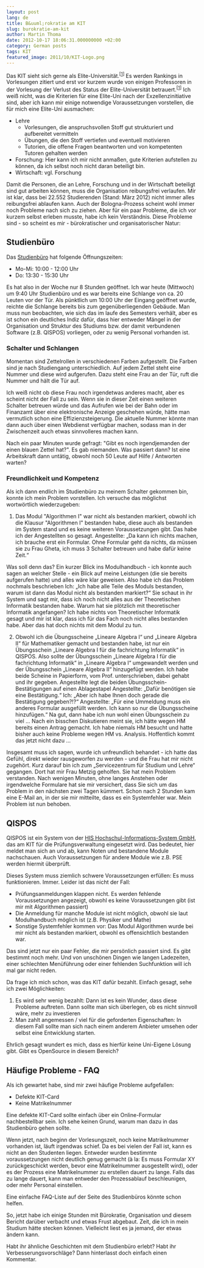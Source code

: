 ```yaml
---
layout: post
lang: de
title: B&uuml;rokratie am KIT
slug: burokratie-am-kit
author: Martin Thoma
date: 2012-10-17 18:06:31.000000000 +02:00
category: German posts
tags: KIT
featured_image: 2011/10/KIT-Logo.png
---
```

Das KIT sieht sich gerne als Elite-Universit&auml;t.<sup>[<a href="http://www.kit.edu/besuchen/pi_2012_11933.php">1</a>]</sup> Es werden Rankings in Vorlesungen zitiert und erst vor kurzem wurde von einigen Professoren in der Vorlesung der Verlust des Status der Elite-Universit&auml;t betrauert.<sup>[<a href="http://bildungsklick.de/a/84162/hippler-elite-verlust-herber-rueckschlag-fuer-kit/">1</a>]</sup> Ich wei&szlig; nicht, was die Kriterien f&uuml;r eine Elite-Uni nach der Exzellenzinitiative sind, aber ich kann mir einige notwendige Voraussetzungen vorstellen, die f&uuml;r mich eine Elite-Uni ausmachen:

<ul>
<li>Lehre
  <ul>
    <li>Vorlesungen, die anspruchsvollen Stoff gut strukturiert und aufbereitet vermitteln</li>
    <li>&Uuml;bungen, die den Stoff vertiefen und eventuell motivieren</li>
    <li>Tutorien, die offene Fragen beantworten und von kompetenten Tutoren gehalten werden</li>
  </ul>
</li>
<li>Forschung: Hier kann ich mir nicht anma&szlig;en, gute Kriterien aufstellen zu k&ouml;nnen, da ich selbst noch nicht daran beteiligt bin.</li>
<li>Wirtschaft: vgl. Forschung</li>
</ul>

Damit die Personen, die an Lehre, Forschung und in der Wirtschaft beteiligt sind gut arbeiten k&ouml;nnen, muss die Organisation reibungsfrei verlaufen. Mir ist klar, dass bei 22.552 Studierenden (Stand: M&auml;rz 2012) nicht immer alles reibungsfrei ablaufen kann. Auch der Bologna-Prozess scheint wohl immer noch Probleme nach sich zu ziehen.
Aber f&uuml;r ein paar Probleme, die ich vor kurzem selbst erleben musste, habe ich kein Verst&auml;ndnis. Diese Probleme sind - so scheint es mir - b&uuml;rokratischer und organisatorischer Natur:

<h2>Studienb&uuml;ro</h2>
Das <a href="http://www.kit.edu/studieren/1960.php">Studienb&uuml;ro</a> hat folgende &Ouml;ffnungszeiten:
<ul>
  <li>Mo-Mi: 10:00 - 12:00 Uhr</li>
  <li>Do: 13:30 - 15:30 Uhr</li>
</ul>

Es hat also in der Woche nur 8 Stunden ge&ouml;ffnet. Ich war heute (Mittwoch) um 9:40 Uhr Studienb&uuml;ro und es war bereits eine Schlange von ca. 20 Leuten vor der T&uuml;r. Als p&uuml;nktlich um 10:00 Uhr der Eingang ge&ouml;ffnet wurde, reichte die Schlange bereits bis zum gegen&uuml;berliegenden Geb&auml;ude. Man muss nun beobachten, wie sich das im laufe des Semesters verh&auml;lt, aber es ist schon ein deutliches Indiz daf&uuml;r, dass hier entweder M&auml;ngel in der Organisation und Struktur des Studiums bzw. der damit verbundenen Software (z.B. QISPOS) vorliegen, oder zu wenig Personal vorhanden ist.

<h3>Schalter und Schlangen</h3>
Momentan sind Zettelrollen in verschiedenen Farben aufgestellt. Die Farben sind je nach Studiengang unterschiedlich. Auf jedem Zettel steht eine Nummer und diese wird aufgerufen. Dazu steht eine Frau an der T&uuml;r, ruft die Nummer und h&auml;lt die T&uuml;r auf.

Ich wei&szlig; nicht ob diese Frau noch irgendetwas anderes macht, aber es scheint nicht der Fall zu sein. Wenn sie in dieser Zeit einen weiteren Schalter betreuen w&uuml;rde und das Aufrufen wie bei der Bahn oder im Finanzamt &uuml;ber eine elektronische Anzeige geschehen w&uuml;rde, h&auml;tte man vermutlich schon eine Effizienzsteigerung. Die aktuelle Nummer k&ouml;nnte man dann auch &uuml;ber einen Webdienst verf&uuml;gbar machen, sodass man in der Zwischenzeit auch etwas sinnvolleres machen kann.

Nach ein paar Minuten wurde gefragt: "Gibt es noch irgendjemanden der einen blauen Zettel hat?". Es gab niemanden. Was passiert dann? Ist eine Arbeitskraft dann unt&auml;tig, obwohl noch 50 Leute auf Hilfe / Antworten warten?

<h3>Freundlichkeit und Kompetenz</h3>
Als ich dann endlich im Studienb&uuml;ro zu meinem Schalter gekommen bin, konnte ich mein Problem vorstellen. Ich versuche das m&ouml;glichst wortw&ouml;rtlich wiederzugeben:

1. Das Modul "Algorithmen I" war nicht als bestanden markiert, obwohl ich die Klausur "Algorithmen I" bestanden habe, diese auch als bestanden im System stand und es keine weiteren Voraussetzungen gibt.
Das habe ich der Angestellten so gesagt.
Angestellte: &bdquo;Da kann ich nichts machen, ich brauche erst ein Formular. Ohne Formular geht da nichts, da m&uuml;ssen sie zu Frau Gheta, ich muss 3 Schalter betreuen und habe daf&uuml;r keine Zeit.&ldquo;

Was soll denn das? Ein kurzer Blick ins Modulhandbuch - ich konnte auch sagen an welcher Stelle - ein Blick auf meine Leistungen (die sie bereits aufgerufen hatte) und alles w&auml;re klar geweisen. Also habe ich das Problem
nochmals beschrieben
Ich: &bdquo;Ich habe alle Teile des Moduls bestanden, warum ist dann das Modul nicht als bestanden markiert?&ldquo;
Sie schaut in ihr System und sagt mir, dass ich noch nicht alles aus der Theoretischen Informatik bestanden habe.
Warum hat sie pl&ouml;tzlich mit theoretischer Informatik angefangen? Ich habe nichts von Theoretischer Informatik gesagt und mir ist klar, dass ich f&uuml;r das Fach noch nicht alles bestanden habe. Aber das hat doch nichts mit dem Modul zu tun.

2. Obwohl ich die &Uuml;bungsscheine &bdquo;Lineare Algebra I&ldquo; und &bdquo;Lineare Algebra II&ldquo; f&uuml;r Mathematiker gemacht und bestanden habe, ist nur ein &Uuml;bungsschein &bdquo;Lineare Algebra I f&uuml;r die fachrichtung Informatik&ldquo; in QISPOS. Also sollte der &Uuml;bungsschein &bdquo;Lineare Algebra I f&uuml;r die fachrichtung Informatik&ldquo; in &bdquo;Lineare Algebra I&ldquo; umgewandelt werden und der &Uuml;bungsschein &bdquo;Lineare Algebra II&ldquo; hinzugef&uuml;gt werden. Ich habe beide Scheine in Papierform, vom Prof. unterschrieben, dabei gehabt und ihr gegeben.
Angestellte legt die beiden &Uuml;bungsschein-Best&auml;tigungen auf einen Ablagestapel
Angestellte: &bdquo;Daf&uuml;r ben&ouml;tigen sie eine Best&auml;tigung.&ldquo;
Ich: &bdquo;Aber ich habe Ihnen doch gerade die Best&auml;tigung gegeben?!?&ldquo;
Angestellte: &bdquo;F&uuml;r eine Ummeldung muss ein anderes Formular ausgef&uuml;llt werden. Ich kann so nur die &Uuml;bungsscheine hinzuf&uuml;gen.&ldquo;
Na gut, dann habe ich nun wohl einen &Uuml;bungsschein zu viel ...
Nach ein bisschen Diskutieren meint sie, ich h&auml;tte wegen HM bereits einen Antrag gemacht. Ich habe niemals HM besucht und hatte bisher auch keine Probleme wegen HM vs. Analysis. Hoffentlich kommt das jetzt nicht dazu ...

Insgesamt muss ich sagen, wurde ich unfreundlich behandet - ich hatte das Gef&uuml;hl, direkt wieder rausgeworfen zu werden - und die Frau hat mir nicht zugeh&ouml;rt. Kurz darauf bin ich zum &bdquo;Servicezentrum f&uuml;r Studium und Lehre&ldquo; gegangen. Dort hat mir Frau Metzig geholfen. Sie hat mein Problem verstanden. Nach wenigen Minuten, ohne langes Anstehen oder irgendwelche Formulare hat sie mir versichert, dass Sie sich um das Problem in den n&auml;chsten zwei Tagen k&uuml;mmert. Schon nach 2 Stunden kam eine E-Mail an, in der sie mir mitteilte, dass es ein Systemfehler war. Mein Problem ist nun behoben.

<h2>QISPOS</h2>
QISPOS ist ein System von der <a href="http://de.wikipedia.org/wiki/Hochschul-Informations-System">HIS Hochschul-Informations-System GmbH</a>, das am KIT f&uuml;r die Pr&uuml;fungsverwaltung eingesetzt wird. Das bedeutet, hier meldet man sich an und ab, kann Noten und bestandene Module nachschauen. Auch Voraussetzungen f&uuml;r andere Module wie z.B. PSE werden hiermit &uuml;berpr&uuml;ft.

Dieses System muss ziemlich schwere Voraussetzungen erf&uuml;llen: Es muss funktionieren. Immer. Leider ist das nicht der Fall:

<ul>
  <li>Pr&uuml;fungsanmeldungen klappen nicht. Es werden fehlende Voraussetzungen angezeigt, obwohl es keine Voraussetzungen gibt (ist mir mit Algorithmen passiert)</li>
  <li>Die Anmeldung f&uuml;r manche Module ist nicht m&ouml;glich, obwohl sie laut Modulhandbuch m&ouml;glich ist (z.B. Physiker und Mathe)</li>
  <li>Sonstige Systemfehler kommen vor: Das Modul Algorithmen wurde bei mir nicht als bestanden markiert, obwohl es offensichtlich bestanden war.</li>
</ul>

Das sind jetzt nur ein paar Fehler, die mir pers&ouml;nlich passiert sind. Es gibt bestimmt noch mehr. Und von unsch&ouml;nen Dingen wie langen Ladezeiten, einer schlechten Men&uuml;f&uuml;hrung oder einer fehlenden Suchfunktion will ich mal gar nicht reden.

Da frage ich mich schon, was das KIT daf&uuml;r bezahlt. Einfach gesagt, sehe ich zwei M&ouml;glichkeiten:
<ol>
  <li>Es wird sehr wenig bezahlt: Dann ist es kein Wunder, dass diese Probleme auftreten. Dann sollte man sich &uuml;berlegen, ob es nicht sinnvoll w&auml;re, mehr zu investieren</li>
  <li>Man zahlt angemessen / viel f&uuml;r die geforderten Eigenschaften: In diesem Fall sollte man sich nach einem anderem Anbieter umsehen oder selbst eine Entwicklung starten.</li>
</ol>

Ehrlich gesagt wundert es mich, dass es hierf&uuml;r keine Uni-Eigene L&ouml;sung gibt. Gibt es OpenSource in diesem Bereich?

<h2>H&auml;ufige Probleme - FAQ</h2>
Als ich gewartet habe, sind mir zwei h&auml;ufige Probleme aufgefallen:
<ul>
  <li>Defekte KIT-Card</li>
  <li>Keine Matrikelnummer</li>
</ul>

Eine defekte KIT-Card sollte einfach &uuml;ber ein Online-Formular nachbestellbar sein. Ich sehe keinen Grund, warum man dazu in das Studienb&uuml;ro gehen sollte.

Wenn jetzt, nach beginn der Vorlesungszeit, noch keine Matrikelnummer vorhanden ist, l&auml;uft irgendwas schief. Da es bei vielen der Fall ist, kann es nicht an den Studenten liegen. Entweder wurden bestimmte voraussetzungen nicht deutlich genug gemacht (&agrave; la: Es muss Formular XY zur&uuml;ckgeschickt werden, bevor eine Matrikelnummer ausgestellt wird), oder es der Prozess eine Matrikelnummer zu erstellen dauert zu lange. Falls das zu lange dauert, kann man entweder den Prozessablauf beschleunigen, oder mehr Personal einstellen.

Eine einfache FAQ-Liste auf der Seite des Studienb&uuml;ros k&ouml;nnte schon helfen.

So, jetzt habe ich einige Stunden mit B&uuml;rokratie, Organisation und diesem Bericht dar&uuml;ber verbacht und etwas Frust abgebaut. Zeit, die ich in mein Studium h&auml;tte stecken k&ouml;nnen. Vielleicht liest es ja jemand, der etwas &auml;ndern kann.

Habt ihr &auml;hnliche Geschichten mit dem Studienb&uuml;ro erlebt? Habt ihr Verbesserungsvorschl&auml;ge? Dann hinterlasst doch einfach einen Kommentar.
